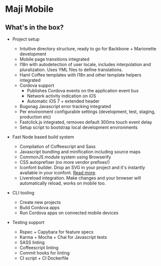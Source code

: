 # Maji Mobile

## What's in the box?

* Project setup
  * Intuitive directory structure, ready to go for Backbone + Marionette development
  * Mobile page transitions integrated
  * I18n with autodetection of user locale, includes interpolation and pluralization. Uses YML files to define translations.
  * Haml Coffee templates with I18n and other template helpers integrated
  * Cordova support
    * Publishes Cordova events on the application event bus
    * Network activity indication on iOS
    * Automatic iOS 7 + extended header
  * Bugsnag Javascript error tracking integrated
  * Per environment configurable settings (development, test, staging, production etc)
  * Fastclick.js integrated, removes default 300ms touch event delay
  * Setup script to bootstrap local development environments
  
* Fast Node based build system
  * Compilation of Coffeescript and Sass
  * Javascript bundling and minification including source maps
  * CommonJS module system using Browserify
  * CSS autoprefixer (no more vendor prefixes!)
  * Iconfont builder. Drop an SVG in your project and it's instantly available in your iconfont. [Read more](./icons.md).
  * Livereload integration. Make changes and your browser will automatically reload, works on mobile too.
  
* CLI tooling
  * Create new projects
  * Build Cordova apps
  * Run Cordova apps on connected mobile devices

* Testing support
  * Rspec + Capybara for feature specs
  * Karma + Mocha + Chai for Javascript tests
  * SASS linting
  * Coffeescript linting
  * Commit hooks for linting
  * CI script + CI Dockerfile
  